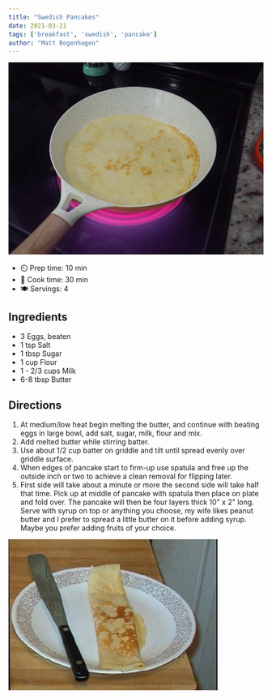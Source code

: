 ```yaml
---
title: "Swedish Pancakes"
date: 2021-03-21
tags: ['breakfast', 'swedish', 'pancake']
author: "Matt Bogenhagen"
---
```


![Swedish Pancakes](/recipes/pix/swedish-pancakes-00.webp)

- ⏲️ Prep time: 10 min
- 🍳 Cook time: 30 min
- 🍽️ Servings: 4

## Ingredients

- 3 Eggs, beaten
- 1 tsp Salt
- 1 tbsp Sugar
- 1 cup Flour
- 1 - 2/3 cups Milk
- 6-8 tbsp Butter

## Directions

1. At medium/low heat begin melting the butter, and continue with beating eggs in large bowl, add salt, sugar, milk, flour and mix.
2. Add melted butter while stirring batter.
3. Use about 1/2 cup batter on griddle and tilt until spread evenly over griddle surface.
4. When edges of pancake start to firm-up use spatula and free up the outside inch or two to achieve a clean removal for flipping later.
5. First side will take about a minute or more the second side will take half that time. Pick up at middle of pancake with spatula then place on plate and fold over. The pancake will then be four layers thick 10" x 2" long. Serve with syrup on top or anything you choose, my wife likes peanut butter and I prefer to spread a little butter on it before adding syrup. Maybe you prefer adding fruits of your choice.

![Swedish Pancakes](/recipes/pix/swedish-pancakes-01.webp)

